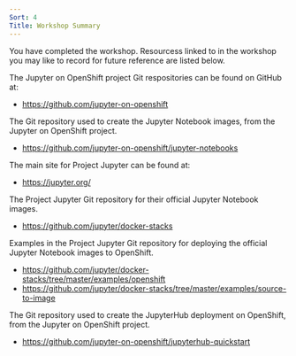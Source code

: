 ```yaml
---
Sort: 4
Title: Workshop Summary
---
```


You have completed the workshop. Resourcess linked to in the workshop you may like to record for future reference are listed below.

The Jupyter on OpenShift project Git respositories can be found on GitHub at:

* https://github.com/jupyter-on-openshift

The Git repository used to create the Jupyter Notebook images, from the Jupyter on OpenShift project.

* https://github.com/jupyter-on-openshift/jupyter-notebooks

The main site for Project Jupyter can be found at:

* https://jupyter.org/

The Project Jupyter Git repository for their official Jupyter Notebook images.

* https://github.com/jupyter/docker-stacks

Examples in the Project Jupyter Git repository for deploying the official Jupyter Notebook images to OpenShift.

* https://github.com/jupyter/docker-stacks/tree/master/examples/openshift
* https://github.com/jupyter/docker-stacks/tree/master/examples/source-to-image

The Git repository used to create the JupyterHub deployment on OpenShift, from the Jupyter on OpenShift project.

* https://github.com/jupyter-on-openshift/jupyterhub-quickstart
